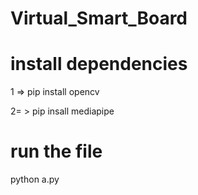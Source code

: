# Virtual_Smart_Board

# install dependencies 
1 =>     pip install opencv 

2= >   pip insall mediapipe 

# run  the file 

python a.py
